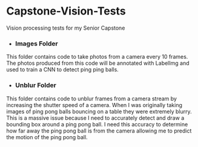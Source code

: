 # Capstone-Vision-Tests
Vision processing tests for my Senior Capstone

+ ### Images Folder
This folder contains code to take photos from a camera every 10 frames. The photos produced from this code will be annotated with LabelImg and used to train a CNN to detect ping ping balls. 

+ ### Unblur Folder
This folder contains code to unblur frames from a camera stream by increasing the shutter speed of a camera. When I was originally taking images of ping pong balls bouncing on a table they were extremely blurry. This is a massive issue because I need to accurately detect and draw a bounding box around a ping pong ball. I need this accuracy to determine how far away the ping pong ball is from the camera allowing me to predict the motion of the ping pong ball.  
